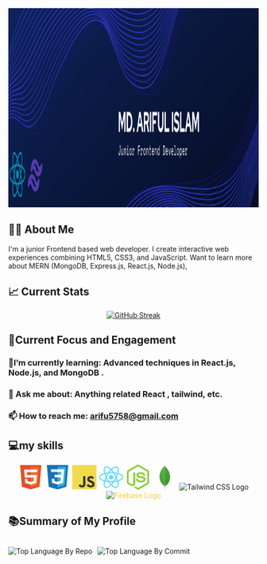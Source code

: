<img src="asset/Cover.png" alt="Cover Image" width="100%" height="400px">

## 🙋‍♂️ About Me
<p>
I'm a junior Frontend based web developer. I create interactive web experiences combining HTML5, CSS3, and JavaScript. Want to learn more about MERN (MongoDB, Express.js, React.js, Node.js),
</p>

## 📈 Current Stats

<div align="center">

[![GitHub Streak](https://github-readme-streak-stats.herokuapp.com?user=arifu00&theme=tokyonight-duo)](https://git.io/streak-stats)

</div>

## 🎯Current Focus and Engagement

### 🌱I’m currently learning: Advanced techniques in React.js, Node.js, and MongoDB .

### 💬 Ask me about: Anything related React , tailwind, etc.

### 📫 How to reach me: arifu5758@gmail.com


## 💻my skills

<p align="center">
    <img src="https://raw.githubusercontent.com/devicons/devicon/master/icons/html5/html5-original.svg" alt="HTML Logo" width="50" height="50">
    <img src="https://raw.githubusercontent.com/devicons/devicon/master/icons/css3/css3-original.svg" alt="CSS Logo" width="50" height="50">
    <img src="https://raw.githubusercontent.com/devicons/devicon/master/icons/javascript/javascript-original.svg" alt="JavaScript Logo" width="50" height="50">
    <img src="https://raw.githubusercontent.com/devicons/devicon/master/icons/react/react-original.svg" alt="React Logo" width="50" height="50">
    <img src="https://raw.githubusercontent.com/devicons/devicon/master/icons/nodejs/nodejs-original.svg" alt="Node.js Logo" width="50" height="50">
    <img src="https://raw.githubusercontent.com/devicons/devicon/master/icons/mongodb/mongodb-original.svg" alt="MongoDB Logo" width="50" height="50">
    <img src="https://simpleicons.org/icons/tailwindcss.svg" alt="Tailwind CSS Logo" width="50" height="50">
    <img src="https://simpleicons.org/icons/firebase.svg" alt="Firebase Logo" width="50" height="50" style="color: #FFCA28">
</p>


## 📚Summary of My Profile

<div style="display: flex; gap:10px;" align="center">


![Top Language By Repo](http://github-profile-summary-cards.vercel.app/api/cards/repos-per-language?username=arifu00&theme=tokyonight)


![Top Language By Commit](http://github-profile-summary-cards.vercel.app/api/cards/most-commit-language?username=arifu00&theme=tokyonight)


</div>
